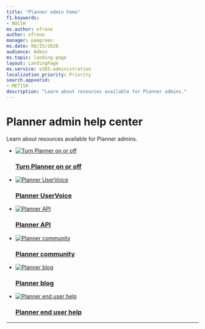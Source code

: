```yaml
---
title: "Planner admin home"
f1.keywords:
- NOCSH
ms.author: efrene
author: efrene
manager: pamgreen
ms.date: 08/25/2020
audience: Admin
ms.topic: landing-page
layout: LandingPage
ms.service: o365-administration
localization_priority: Priority
search.appverid:
- MET150
description: "Learn about resources available for Planner admins."
---
```


# Planner admin help center

Learn about resources available for Planner admins.

<ul class="panelContent cardsFTitle">
    <li>
        <a href="planner-for-admins.md#how-do-i-turn-off-planner-for-my-organization">
        <div class="cardSize">
            <div class="cardPadding">
                <div class="card">
                    <div class="cardImageOuter">
                        <div class="cardImage">
                            <img src="https://docs.microsoft.com/office/media/icons/get-started-planner.svg" alt="Turn Planner on or off" />
                        </div>
                    </div>
                    <div class="cardText">
                        <h3>Turn Planner on or off</h3>
                    </div>
                </div>
            </div>
        </div>
        </a>
    </li>
    <li>
        <a href="https://planner.uservoice.com/forums/330525-microsoft-planner-feedback-forum">
        <div class="cardSize">
            <div class="cardPadding">
                <div class="card">
                    <div class="cardImageOuter">
                        <div class="cardImage">
                            <img src="https://docs.microsoft.com/office/media/icons/lightbulb-idea-capture-planner.svg" alt="Planner UserVoice" />
                        </div>
                    </div>
                    <div class="cardText">
                        <h3>Planner UserVoice</h3>
                    </div>
                </div>
            </div>
        </div>
        </a>
    </li>
    <li>
        <a href="https://docs.microsoft.com/graph/planner-concept-overview">
        <div class="cardSize">
            <div class="cardPadding">
                <div class="card">
                    <div class="cardImageOuter">
                        <div class="cardImage">
                            <img src="https://docs.microsoft.com/office/media/icons/api.svg" alt="Planner API" />
                        </div>
                    </div>
                    <div class="cardText">
                        <h3>Planner API</h3>
                    </div>
                </div>
            </div>
        </div>
        </a>
    </li>
    <li>
        <a href="https://techcommunity.microsoft.com/t5/Planner/ct-p/Planner">
        <div class="cardSize">
            <div class="cardPadding">
                <div class="card">
                    <div class="cardImageOuter">
                        <div class="cardImage">
                            <img src="https://docs.microsoft.com/office/media/icons/globe-internet.svg" alt="Planner community" />
                        </div>
                    </div>
                    <div class="cardText">
                        <h3>Planner community</h3>
                    </div>
                </div>
            </div>
        </div>
        </a>
    </li>
    <li>
        <a href="https://techcommunity.microsoft.com/t5/Planner-Blog/bg-p/PlannerBlog">
        <div class="cardSize">
            <div class="cardPadding">
                <div class="card">
                    <div class="cardImageOuter">
                        <div class="cardImage">
                            <img src="https://docs.microsoft.com/office/media/icons/blog-site-planner.svg" alt="Planner blog" />
                        </div>
                    </div>
                    <div class="cardText">
                        <h3>Planner blog</h3>
                    </div>
                </div>
            </div>
        </div>
        </a>
    </li>
    <li>
        <a href="https://support.office.com/en-us/planner">
        <div class="cardSize">
            <div class="cardPadding">
                <div class="card">
                    <div class="cardImageOuter">
                        <div class="cardImage">
                            <img src="https://docs.microsoft.com/office/media/icons/help.svg" alt="Planner end user help" />
                        </div>
                    </div>
                    <div class="cardText">
                        <h3>Planner end user help</h3>
                    </div>
                </div>
            </div>
        </div>
        </a>
    </li>
</ul>

---

